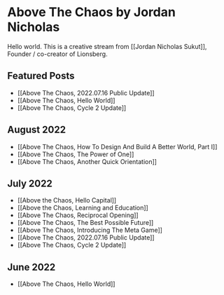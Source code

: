 # Above The Chaos by Jordan Nicholas

Hello world. This is a creative stream from [[Jordan Nicholas Sukut]], Founder / co-creator of Lionsberg.

## Featured Posts

- [[Above The Chaos,  2022.07.16 Public Update]]  
- [[Above The Chaos, Hello World]]
- [[Above The Chaos, Cycle 2 Update]]


## August 2022
- [[Above The Chaos, How To Design And Build A Better World, Part I]]
- [[Above The Chaos, The Power of One]]  
- [[Above The Chaos, Another Quick Orientation]]  

## July 2022
- [[Above the Chaos, Hello Capital]]  
- [[Above the Chaos, Learning and Education]]  
- [[Above The Chaos, Reciprocal Opening]]  
- [[Above The Chaos, The Best Possible Future]]  
- [[Above The Chaos, Introducing The Meta Game]]   
- [[Above The Chaos,  2022.07.16 Public Update]]   
- [[Above The Chaos, Cycle 2 Update]]  

## June 2022
- [[Above The Chaos, Hello World]]  
